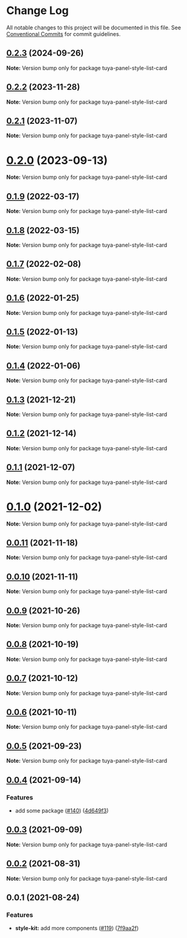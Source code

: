 # Change Log

All notable changes to this project will be documented in this file.
See [Conventional Commits](https://conventionalcommits.org) for commit guidelines.

## [0.2.3](https://github.com/tuya/tuya-panel-kit/compare/tuya-panel-style-list-card@0.2.2...tuya-panel-style-list-card@0.2.3) (2024-09-26)

**Note:** Version bump only for package tuya-panel-style-list-card





## [0.2.2](https://github.com/tuya/tuya-panel-kit/compare/tuya-panel-style-list-card@0.2.1...tuya-panel-style-list-card@0.2.2) (2023-11-28)

**Note:** Version bump only for package tuya-panel-style-list-card





## [0.2.1](https://github.com/tuya/tuya-panel-kit/compare/tuya-panel-style-list-card@0.2.0...tuya-panel-style-list-card@0.2.1) (2023-11-07)

**Note:** Version bump only for package tuya-panel-style-list-card





# [0.2.0](https://github.com/tuya/tuya-panel-kit/compare/tuya-panel-style-list-card@0.1.9...tuya-panel-style-list-card@0.2.0) (2023-09-13)

**Note:** Version bump only for package tuya-panel-style-list-card





## [0.1.9](https://github.com/tuya/tuya-panel-kit/compare/tuya-panel-style-list-card@0.1.8...tuya-panel-style-list-card@0.1.9) (2022-03-17)

**Note:** Version bump only for package tuya-panel-style-list-card





## [0.1.8](https://github.com/tuya/tuya-panel-kit/compare/tuya-panel-style-list-card@0.1.7...tuya-panel-style-list-card@0.1.8) (2022-03-15)

**Note:** Version bump only for package tuya-panel-style-list-card





## [0.1.7](https://github.com/tuya/tuya-panel-kit/compare/tuya-panel-style-list-card@0.1.6...tuya-panel-style-list-card@0.1.7) (2022-02-08)

**Note:** Version bump only for package tuya-panel-style-list-card





## [0.1.6](https://github.com/tuya/tuya-panel-kit/compare/tuya-panel-style-list-card@0.1.5...tuya-panel-style-list-card@0.1.6) (2022-01-25)

**Note:** Version bump only for package tuya-panel-style-list-card





## [0.1.5](https://github.com/tuya/tuya-panel-kit/compare/tuya-panel-style-list-card@0.1.4...tuya-panel-style-list-card@0.1.5) (2022-01-13)

**Note:** Version bump only for package tuya-panel-style-list-card





## [0.1.4](https://github.com/tuya/tuya-panel-kit/compare/tuya-panel-style-list-card@0.1.3...tuya-panel-style-list-card@0.1.4) (2022-01-06)

**Note:** Version bump only for package tuya-panel-style-list-card





## [0.1.3](https://github.com/tuya/tuya-panel-kit/compare/tuya-panel-style-list-card@0.1.2...tuya-panel-style-list-card@0.1.3) (2021-12-21)

**Note:** Version bump only for package tuya-panel-style-list-card





## [0.1.2](https://github.com/tuya/tuya-panel-kit/compare/tuya-panel-style-list-card@0.1.1...tuya-panel-style-list-card@0.1.2) (2021-12-14)

**Note:** Version bump only for package tuya-panel-style-list-card





## [0.1.1](https://github.com/tuya/tuya-panel-kit/compare/tuya-panel-style-list-card@0.0.11...tuya-panel-style-list-card@0.1.1) (2021-12-07)

**Note:** Version bump only for package tuya-panel-style-list-card





# [0.1.0](https://github.com/tuya/tuya-panel-kit/compare/tuya-panel-style-list-card@0.0.11...tuya-panel-style-list-card@0.1.0) (2021-12-02)

**Note:** Version bump only for package tuya-panel-style-list-card





## [0.0.11](https://github.com/tuya/tuya-panel-kit/compare/tuya-panel-style-list-card@0.0.10...tuya-panel-style-list-card@0.0.11) (2021-11-18)

**Note:** Version bump only for package tuya-panel-style-list-card





## [0.0.10](https://github.com/tuya/tuya-panel-kit/compare/tuya-panel-style-list-card@0.0.9...tuya-panel-style-list-card@0.0.10) (2021-11-11)

**Note:** Version bump only for package tuya-panel-style-list-card





## [0.0.9](https://github.com/tuya/tuya-panel-kit/compare/tuya-panel-style-list-card@0.0.8...tuya-panel-style-list-card@0.0.9) (2021-10-26)

**Note:** Version bump only for package tuya-panel-style-list-card





## [0.0.8](https://github.com/tuya/tuya-panel-kit/compare/tuya-panel-style-list-card@0.0.6...tuya-panel-style-list-card@0.0.8) (2021-10-19)

**Note:** Version bump only for package tuya-panel-style-list-card





## [0.0.7](https://github.com/tuya/tuya-panel-kit/compare/tuya-panel-style-list-card@0.0.6...tuya-panel-style-list-card@0.0.7) (2021-10-12)

**Note:** Version bump only for package tuya-panel-style-list-card





## [0.0.6](https://github.com/tuya/tuya-panel-kit/compare/tuya-panel-style-list-card@0.0.5...tuya-panel-style-list-card@0.0.6) (2021-10-11)

**Note:** Version bump only for package tuya-panel-style-list-card





## [0.0.5](https://github.com/tuya/tuya-panel-kit/compare/tuya-panel-style-list-card@0.0.4...tuya-panel-style-list-card@0.0.5) (2021-09-23)

**Note:** Version bump only for package tuya-panel-style-list-card





## [0.0.4](https://github.com/tuya/tuya-panel-kit/compare/tuya-panel-style-list-card@0.0.3...tuya-panel-style-list-card@0.0.4) (2021-09-14)


### Features

* add some package ([#140](https://github.com/tuya/tuya-panel-kit/issues/140)) ([4d649f3](https://github.com/tuya/tuya-panel-kit/commit/4d649f3020ac96bc9aa16c0d27f925b13244317c))





## [0.0.3](https://github.com/tuya/tuya-panel-kit/compare/tuya-panel-style-list-card@0.0.2...tuya-panel-style-list-card@0.0.3) (2021-09-09)

**Note:** Version bump only for package tuya-panel-style-list-card





## [0.0.2](https://github.com/tuya/tuya-panel-kit/compare/tuya-panel-style-list-card@0.0.1...tuya-panel-style-list-card@0.0.2) (2021-08-31)

**Note:** Version bump only for package tuya-panel-style-list-card





## 0.0.1 (2021-08-24)


### Features

* **style-kit:** add more components ([#119](https://github.com/tuya/tuya-panel-kit/issues/119)) ([7f9aa2f](https://github.com/tuya/tuya-panel-kit/commit/7f9aa2fecf01c73760eeb88fcc09703ccef3afca))
